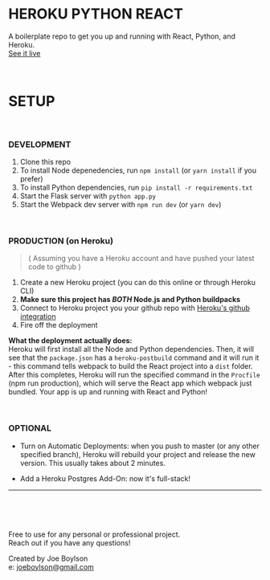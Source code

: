 # HEROKU PYTHON REACT

A boilerplate repo to get you up and running with React, Python, and Heroku. <br/>
[See it live](https://salty-lowlands-02435.herokuapp.com/)

<br/>

# SETUP

<br/>

### DEVELOPMENT

1. Clone this repo
2. To install Node depenedencies, run `npm install` (or `yarn install` if you prefer)
3. To install Python dependencies, run `pip install -r requirements.txt`
4. Start the Flask server with `python app.py`
5. Start the Webpack dev server with `npm run dev` (or `yarn dev`)

<br/>

### PRODUCTION (on Heroku)

>  ( Assuming you have a Heroku account and have pushed your latest code to github )

1. Create a new Heroku project (you can do this online or through Heroku CLI)
2. **Make sure this project has _BOTH_ Node.js and Python buildpacks**
3. Connect to Heroku project you your github repo with [Heroku's github integration](https://devcenter.heroku.com/articles/github-integration)
4. Fire off the deployment

**What the deployment actually does:** <br/> Heroku will first install all the Node and Python dependencies. Then, it will see that the `package.json` has a `heroku-postbuild` command and it will run it - this command tells webpack to build the React project into a `dist` folder. After this completes, Heroku will run the specified command in the `Procfile` (npm run production), which will serve the React app which webpack just bundled. Your app is up and running with React and Python!

<br/>

### OPTIONAL

- Turn on Automatic Deployments: when you push to master (or any other specified branch), Heroku will rebuild your project and release the new version. This usually takes about 2 minutes.

- Add a Heroku Postgres Add-On: now it's full-stack!

---

<br/><br/><br/>

Free to use for any personal or professional project. <br/>
Reach out if you have any questions!<br/>

Created by Joe Boylson <br/>
e: joeboylson@gmail.com <br/>

